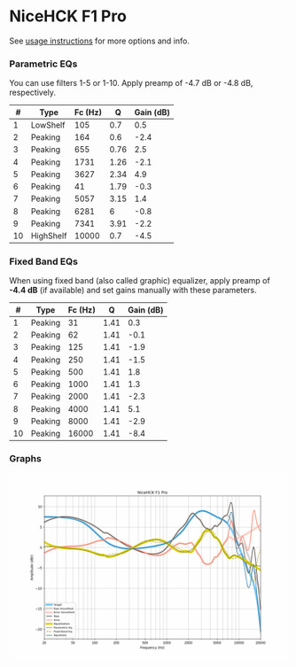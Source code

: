# NiceHCK F1 Pro
See [usage instructions](https://github.com/jaakkopasanen/AutoEq#usage) for more options and info.

### Parametric EQs
You can use filters 1-5 or 1-10. Apply preamp of -4.7 dB or -4.8 dB, respectively.

|   # | Type      |   Fc (Hz) |    Q |   Gain (dB) |
|-----|-----------|-----------|------|-------------|
|   1 | LowShelf  |       105 | 0.7  |         0.5 |
|   2 | Peaking   |       164 | 0.6  |        -2.4 |
|   3 | Peaking   |       655 | 0.76 |         2.5 |
|   4 | Peaking   |      1731 | 1.26 |        -2.1 |
|   5 | Peaking   |      3627 | 2.34 |         4.9 |
|   6 | Peaking   |        41 | 1.79 |        -0.3 |
|   7 | Peaking   |      5057 | 3.15 |         1.4 |
|   8 | Peaking   |      6281 | 6    |        -0.8 |
|   9 | Peaking   |      7341 | 3.91 |        -2.2 |
|  10 | HighShelf |     10000 | 0.7  |        -4.5 |

### Fixed Band EQs
When using fixed band (also called graphic) equalizer, apply preamp of **-4.4 dB** (if available) and set gains manually with these parameters.

|   # | Type    |   Fc (Hz) |    Q |   Gain (dB) |
|-----|---------|-----------|------|-------------|
|   1 | Peaking |        31 | 1.41 |         0.3 |
|   2 | Peaking |        62 | 1.41 |        -0.1 |
|   3 | Peaking |       125 | 1.41 |        -1.9 |
|   4 | Peaking |       250 | 1.41 |        -1.5 |
|   5 | Peaking |       500 | 1.41 |         1.8 |
|   6 | Peaking |      1000 | 1.41 |         1.3 |
|   7 | Peaking |      2000 | 1.41 |        -2.3 |
|   8 | Peaking |      4000 | 1.41 |         5.1 |
|   9 | Peaking |      8000 | 1.41 |        -2.9 |
|  10 | Peaking |     16000 | 1.41 |        -8.4 |

### Graphs
![](./NiceHCK%20F1%20Pro.png)
